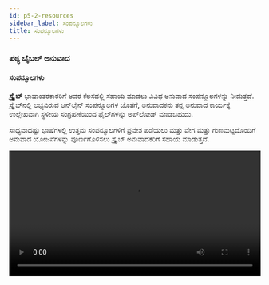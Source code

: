 ```yaml
---
id: p5-2-resources
sidebar_label: ಸಂಪನ್ಮೂಲಗಳು
title: ಸಂಪನ್ಮೂಲಗಳು
---
```

### ಪಠ್ಯ ಬೈಬಲ್ ಅನುವಾದ

#### ಸಂಪನ್ಮೂಲಗಳು

**ಸ್ಕ್ರೈಬ್** ಭಾಷಾಂತರಕಾರರಿಗೆ ಅವರ ಕೆಲಸದಲ್ಲಿ ಸಹಾಯ ಮಾಡಲು ವಿವಿಧ ಅನುವಾದ ಸಂಪನ್ಮೂಲಗಳನ್ನು ನೀಡುತ್ತದೆ. ಸ್ಕ್ರೈಬ್‌ನಲ್ಲಿ ಲಭ್ಯವಿರುವ ಆನ್‌ಲೈನ್ ಸಂಪನ್ಮೂಲಗಳ ಜೊತೆಗೆ, ಅನುವಾದಕನು ತನ್ನ ಅನುವಾದ ಕಾರ್ಯಕ್ಕೆ ಉಲ್ಲೇಖವಾಗಿ ಸ್ಥಳೀಯ ಸಂಗ್ರಹಣೆಯಿಂದ ಫೈಲ್‌ಗಳನ್ನು ಅಪ್‌ಲೋಡ್ ಮಾಡಬಹುದು.

ಸಾಧ್ಯವಾದಷ್ಟು ಭಾಷೆಗಳಲ್ಲಿ ಉತ್ತಮ ಸಂಪನ್ಮೂಲಗಳಿಗೆ ಪ್ರವೇಶ ಪಡೆಯಲು ಮತ್ತು ವೇಗ ಮತ್ತು ಗುಣಮಟ್ಟದೊಂದಿಗೆ ಅನುವಾದ ಯೋಜನೆಗಳನ್ನು ಪೂರ್ಣಗೊಳಿಸಲು ಸ್ಕ್ರೈಬ್ ಅನುವಾದಕರಿಗೆ ಸಹಾಯ ಮಾಡುತ್ತದೆ.

<video controls src="/0.8.1/en-import-resources.mp4" width="100%" type="video/mov"/>

#### ಸಂಪನ್ಮೂಲಗಳ ವಿಧಗಳು

ಕೆಳಗಿನ ಸಂಪನ್ಮೂಲಗಳು ಸ್ಕ್ರೈಬ್‌ನಲ್ಲಿ ಲಭ್ಯವಿದೆ

<h3>ಬೈಬಲ್</h3>

ನೀವು ಬೈಬಲ್ ಮೇಲೆ ಕ್ಲಿಕ್ ಮಾಡಿದರೆ ಮೂರು ಟ್ಯಾಬ್‌ಗಳಿವೆ:

### ಬೈಬಲ್, ರಿಸೋರ್ಸ್, ಕಲೆಕ್ಷನ್ 

**<i>ನಿಮ್ಮ ಆಯ್ಕೆಯ ಬೈಬಲ್ ಅನ್ನು ಡೌನ್‌ಲೋಡ್ ಮಾಡಲು,</i>**  **ರಿಸೋರ್ಸ್ ಟ್ಯಾಬ್**.

ಬೈಬಲ್‌ನಿಂದ ಸಂಪನ್ಮೂಲಗಳನ್ನು ಪೂರ್ವನಿಯೋಜಿತವಾಗಿ ಇಂಗ್ಲಿಷ್‌ನಲ್ಲಿ ಪ್ರದರ್ಶಿಸಲಾಗುತ್ತದೆ; ಇತರ ಭಾಷೆಗಳಲ್ಲಿ ಸಂಪನ್ಮೂಲಗಳನ್ನು ಡೌನ್‌ಲೋಡ್ ಮಾಡಲು, ಸೂಚನೆಗಳನ್ನು ಅನುಸರಿಸಿ.
- **ರಿಸೋರ್ಸ** ಟ್ಯಾಬ್ ಮೇಲೆ ಕ್ಲಿಕ್ ಮಾಡಿ
- ಭಾಷಾ ಡ್ರಾಪ್-ಡೌನ್‌ನಿಂದ **ಭಾಷೆ** ಆಯ್ಕೆಮಾಡಿ
- **ಟೈಪ್** ಡ್ರಾಪ್‌ಡೌನ್‌ನಿಂದ **ಬೈಬಲ್** ಅಥವಾ **ಅಲೈನ್ಡ್ ಬೈಬಲ್** ಆಯ್ಕೆಮಾಡಿ
- ಡೌನ್‌ಲೋಡ್ ಐಕಾನ್ ಆಯ್ಕೆಮಾಡಿ

ಒಮ್ಮೆ ನೀವು ಬೈಬಲ್ ಟ್ಯಾಬ್ ಅನ್ನು ಕ್ಲಿಕ್ ಮಾಡಿದರೆ, ಡೌನ್‌ಲೋಡ್ ಮಾಡಿದ ಬೈಬಲ್ ಪಟ್ಟಿಯ ಮೇಲ್ಭಾಗದಲ್ಲಿರುತ್ತದೆ. ಡೌನ್‌ಲೋಡ್ ಮಾಡಲಾದ ಸಂಪನ್ಮೂಲಗಳನ್ನು ಟ್ರ್ಯಾಕ್ ಮಾಡಲು ಇದು ನಿಮ್ಮನ್ನು ಅನುಮತಿಸುತ್ತದೆ.
ಸಂಪನ್ಮೂಲ ವಿಭಾಗದಲ್ಲಿ ಒದಗಿಸಲಾದ ವಿಂಡೋದಲ್ಲಿ ಭಾಷೆ ಮತ್ತು ಟೈಪ್‌ನಂತಹ ಮಾಹಿತಿಯನ್ನು ನಮೂದಿಸುವ ಮೂಲಕ ನೀವು ಬೈಬಲ್ ಅನ್ನು ಆಯ್ಕೆ ಮಾಡಬಹುದು.
ಬೈಬಲ್ ಟ್ಯಾಬ್ ಅನ್ನು ಕ್ಲಿಕ್ ಮಾಡುವ ಮೂಲಕ, ನೀವು ಡೌನ್‌ಲೋಡ್ ಮಾಡಿದ ಬೈಬಲ್ ಅನ್ನು ಉಲ್ಲೇಖಕ್ಕಾಗಿ ಪ್ರವೇಶಿಸಲು ಸಾಧ್ಯವಾಗುತ್ತದೆ.

**<i>ಸ್ಥಳೀಯದಿಂದ ರಿಸೋರ್ಸ ಅಪ್‌ಲೋಡ್ ಮಾಡಲು,</i>**  **ಕಲೆಕ್ಷನ್ ಟ್ಯಾಬ್**

ಇದಕ್ಕಾಗಿ ಸ್ಕ್ರಿಪ್ಚರ್ ಬುರ್ರಿಟೋ ಸಕ್ರಿಯಗೊಳಿಸಿದ ಸಂಪನ್ಮೂಲ ಫೋಲ್ಡರ್ ಅಗತ್ಯವಿದೆ.[ಸ್ಕ್ರಿಪ್ಚರ್ ಬುರ್ರಿಟೋ ಫೋಲ್ಡರ್ ಅನ್ನು ಹೇಗೆ ರಚಿಸುವುದು?](../../How-to/p9-1-scripture%20burrito)

ಸ್ಕ್ರೈಬ್‌ಗೆ ಅಪ್‌ಲೋಡ್ ಮಾಡುವ ಮೂಲಕ ನಿಮ್ಮ ಸ್ಥಳೀಯ ಕಂಪ್ಯೂಟರ್‌ನಿಂದ ಸಂಪನ್ಮೂಲಗಳನ್ನು ಸಹ ನೀವು ಉಲ್ಲೇಖಿಸಬಹುದು.

- ಸ್ಥಳೀಯ ಸಂಗ್ರಹಣೆಯಿಂದ ಸಂಪನ್ಮೂಲಗಳನ್ನು ಆಮದು ಮಾಡಿಕೊಳ್ಳಲು **ಕಲೆಕ್ಷನ್** ಟ್ಯಾಬ್ ಮೇಲೆ ಕ್ಲಿಕ್ ಮಾಡಿ
- **ಸೆಲೆಕ್ಟ್ ಫೋಲ್ಡರ್** ಮೇಲೆ ಕ್ಲಿಕ್ ಮಾಡಿ
- ನೀವು ಅಪ್‌ಲೋಡ್ ಮಾಡಲು ಬಯಸುವ ನಿಮ್ಮ ಕಂಪ್ಯೂಟರ್‌ನಿಂದ ಫೈಲ್ ಅನ್ನು ಆಯ್ಕೆಮಾಡಿ
- ಅಪ್ಲೋಡ್ ಆಯ್ಕೆಯನ್ನು ಆರಿಸಿ
- ನೀವು **ಬೈಬಲ್** ಟ್ಯಾಬ್ ಅನ್ನು ಕ್ಲಿಕ್ ಮಾಡಿದರೆ ಫೈಲ್ ಅನ್ನು ನೋಡಲು ನಿಮಗೆ ಸಾಧ್ಯವಾಗುತ್ತದೆ.

<video controls src="/0.7.4/en-import-resources.mp4" width="100%" type="video/mov"/>

### ಇತರ ಉಲ್ಲೇಖ ಸಂಪನ್ಮೂಲಗಳನ್ನು ಡೌನ್‌ಲೋಡ್ ಮಾಡಲು

ಈ ಕೆಳಗಿನ ಸಂಪನ್ಮೂಲಗಳನ್ನು **ಆನ್‌ಲೈನ್** ಮತ್ತು **ಆಫ್‌ಲೈನ್** ಎರಡರಲ್ಲೂ ಬಳಸಬಹುದು: **ಅನುವಾದ ಟಿಪ್ಪಣಿಗಳು, ಅನುವಾದ ಮಲ್ಟಿಮೀಡಿಯಾ ಸಂಪನ್ಮೂಲಗಳು, ಅನುವಾದ ಪದಗಳ ಲಿಂಕ್‌ಗಳು, ಅನುವಾದ ಪ್ರಶ್ನೆಗಳು, ಅನುವಾದ ಅಕಾಡೆಮಿ ಮತ್ತು OBS ಸಂಪನ್ಮೂಲಗಳು.**

ಬಳಕೆದಾರರು ಈ ಸಂಪನ್ಮೂಲಗಳ ಮೇಲೆ ಕ್ಲಿಕ್ ಮಾಡುವ ಮೂಲಕ ಆನ್‌ಲೈನ್‌ನಲ್ಲಿ ಪ್ರವೇಶಿಸಬಹುದು. ಆದಾಗ್ಯೂ, ಆನ್‌ಲೈನ್ ಬಳಕೆಗಾಗಿ, ಸಂಪನ್ಮೂಲದ ಬಳಕೆಯ ಉದ್ದಕ್ಕೂ ಇಂಟರ್ನೆಟ್ ಸಂಪರ್ಕದ ಅಗತ್ಯವಿದೆ ಎಂಬುದನ್ನು ಗಮನಿಸುವುದು ಮುಖ್ಯ.

#### ಸಂಪನ್ಮೂಲಗಳನ್ನು ಡೌನ್‌ಲೋಡ್ ಮಾಡಲು ಹಂತಗಳು

- ಇಚ್ಚಿಸಿದ ಭಾಷೆಗಾಗಿ ಅನುವಾದ ನೋಟ್‌ಗಳ ಮೇಲೆ ಹೋವರ್ ಮಾಡಿ
- ಬಲಭಾಗದಲ್ಲಿ, ಡೌನ್‌ಲೋಡ್ ಐಕಾನ್ ಕ್ಲಿಕ್ ಮಾಡಿ <img src="/0.5.3/download.png"  width="30px" alt="download"/>
- ಆಯ್ಕೆಮಾಡಿದ ಸಂಪನ್ಮೂಲವನ್ನು ಡೌನ್‌ಲೋಡ್ ಮಾಡಲಾಗುತ್ತದೆ ಮತ್ತು **ಸಂಪನ್ಮೂಲ ಡೌನ್‌ಲೋಡ್ ಮುಗಿದಿದೆ** ಎಂಬ ಸಂದೇಶವು ಕೆಳಗಿನ ಎಡಭಾಗದಲ್ಲಿ ಗೋಚರಿಸುತ್ತದೆ
- ಡೌನ್‌ಲೋಡ್ ಮಾಡಿದ ಸಂಪನ್ಮೂಲವು ಸಂಪನ್ಮೂಲ ಪಟ್ಟಿಯ ಮೇಲ್ಭಾಗದಲ್ಲಿ **ಡೌನ್‌ಲೋಡ್ ಮಾಡಿದ ಸಂಪನ್ಮೂಲಗಳು** ಅಡಿಯಲ್ಲಿ ಗೋಚರಿಸುತ್ತದೆ
- ಡೌನ್‌ಲೋಡ್ ಮಾಡಿದ ಸಂಪನ್ಮೂಲಗಳಲ್ಲಿ **ರಿಫ್ರೆಶ್ ಐಕಾನ್** ಇದೆ <img src="/0.5.3/refreshbutton.png"  width="30px" alt="refresh"/> ಇದು ನವೀಕರಣಗಳಿಗಾಗಿ ಪರಿಶೀಲಿಸಲು ನಿಮಗೆ ಅನುಮತಿಸುತ್ತದೆ
   - ನವೀಕರಣಗಳು ಲಭ್ಯವಿದ್ದರೆ, ಸಂಪನ್ಮೂಲವನ್ನು ಇತ್ತೀಚಿನ ಆವೃತ್ತಿಗೆ ನವೀಕರಿಸಲಾಗುತ್ತದೆ
   - ಯಾವುದೇ ನವೀಕರಣಗಳು ಲಭ್ಯವಿಲ್ಲದಿದ್ದರೆ, ಯಾವುದೇ ನವೀಕರಣಗಳು ಲಭ್ಯವಿಲ್ಲ ಎಂದು ಹೇಳುವ ಪಾಪ್-ಅಪ್ ಸಂದೇಶವು ಕಾಣಿಸಿಕೊಳ್ಳುತ್ತದೆ
- ಬಳಕೆಯಾಗದ ಸಂಪನ್ಮೂಲಗಳನ್ನು ತೆಗೆದುಹಾಕಲು **ಟ್ರ್ಯಾಶ್ ಬಿನ್** ಐಕಾನ್ ಕ್ಲಿಕ್ ಮಾಡಿ <img src="/0.5.3/trashbin.png"  width="30px" alt="trashbin"/>



:::note ಟಿಪ್ಪಣಿ

ಇಂಟರ್ನೆಟ್ ಸಂಪರ್ಕವನ್ನು ಲೆಕ್ಕಿಸದೆ, ಸ್ಕ್ರೈಬ್ ಬಳಕೆದಾರರಿಗೆ ಆನ್‌ಲೈನ್ ಮತ್ತು ಆಫ್‌ಲೈನ್ ಎರಡೂ ವಿಧಾನಗಳಲ್ಲಿ ತನ್ನ ಸಂಪನ್ಮೂಲಗಳನ್ನು ಪ್ರವೇಶಿಸಲು ಮತ್ತು ಬಳಸಿಕೊಳ್ಳಲು ನಮ್ಯತೆಯನ್ನು ಒದಗಿಸುತ್ತದೆ..

:::

<!-- 
<video controls src="/0.5.6/en-download-resources-cmn.mov" width="100%" type="video/mov"/> -->

### ಅನುವಾದ ಟಿಪ್ಪಣಿಗಳು
(ಆನ್‌ಲೈನ್ ಮತ್ತು ಆಫ್‌ಲೈನ್‌ನಲ್ಲಿ ಲಭ್ಯವಿದೆ)

ಸ್ಕ್ರೈಬ್ ಪ್ರಸ್ತುತ ವಿವಿಧ ಭಾಷೆಗಳಲ್ಲಿ ಅನುವಾದ ಟಿಪ್ಪಣಿಗಳನ್ನು (ಆನ್‌ಲೈನ್ ಮತ್ತು ಆಫ್‌ಲೈನ್) ಬೆಂಬಲಿಸುತ್ತದೆ.

<video controls src="/0.7.4/en_translation_notes.mp4" width="100%" type="video/mov"/>

### ಅನುವಾದ ಮಲ್ಟಿಮೀಡಿಯಾ ಸಂಪನ್ಮೂಲಗಳು
(ಆನ್‌ಲೈನ್ ಮತ್ತು ಆಫ್‌ಲೈನ್‌ನಲ್ಲಿ ಲಭ್ಯವಿದೆ)

ಇವು ಚಿತ್ರಗಳಂತಹ ಮಲ್ಟಿಮೀಡಿಯಾ ಮತ್ತು ದೃಶ್ಯ ಸಾಧನಗಳಾಗಿವೆ, ಇದು ಅನುವಾದ ಪ್ರಕ್ರಿಯೆಗೆ ಸಹಾಯ ಮಾಡುತ್ತದೆ ಮತ್ತು ಸುಧಾರಿಸುತ್ತದೆ. ವಿಶೇಷವಾಗಿ ದೃಶ್ಯ ಅಥವಾ ನಿರೂಪಣಾ ವಿಷಯಕ್ಕೆ ಸಂಬಂಧಿಸಿದಂತೆ, ಅವು ನಿಖರ ಮತ್ತು ಸಾಂಸ್ಕೃತಿಕವಾಗಿ ಸೂಕ್ತವಾದ ಅನುವಾದಗಳನ್ನು ಖಚಿತಪಡಿಸಿಕೊಳ್ಳಲು, ಸಂದರ್ಭೋಚಿತ ತಿಳುವಳಿಕೆಯನ್ನು ಒದಗಿಸಲು ಮತ್ತು ಸಂಕೀರ್ಣ ಪರಿಕಲ್ಪನೆಗಳನ್ನು ಸ್ಪಷ್ಟಪಡಿಸಲು ಸಹಾಯ ಮಾಡುತ್ತವೆ.

<img src="/0.8.1/kn-multimedia.png"  width="1000px" alt="file menu"/>

### ಅನುವಾದ ಪದಗಳ ಲಿಂಕ್‌ಗಳು
(ಆನ್‌ಲೈನ್ ಮತ್ತು ಆಫ್‌ಲೈನ್‌ನಲ್ಲಿ ಲಭ್ಯವಿದೆ)

ಈ ವಿಭಾಗವು ಪ್ರಮುಖ ಬೈಬಲ್ನ ಪದಗಳ ಪಟ್ಟಿಯನ್ನು ನೀಡುತ್ತದೆ.

#### ಅನುವಾದ ಪದಗಳ ಲಿಂಕ್‌ ಉಲ್ಲೇಖಿಸಲು ಕ್ರಮಗಳು

- ಪ್ರಾಜೆಕ್ಟ್ ತೆರೆಯಿರಿ ಮತ್ತು ಹೊಸ ಲೇಔಟ್ ಐಕಾನ್ ಮೇಲೆ ಕ್ಲಿಕ್ ಮಾಡಿ
- ಹೊಸ ಕಾಲಂನಲ್ಲಿ, **ಸಂಪನ್ಮೂಲ ಆಯ್ಕೆ** ಮೇಲೆ ಕ್ಲಿಕ್ ಮಾಡಿ ಅಥವಾ ಮಾಡ್ಯೂಲ್ ಅನ್ನು ಲೋಡ್ ಮಾಡಿ
- ಈ ಕ್ರಿಯೆಯು ಸಂಪನ್ಮೂಲ ಪುಟವನ್ನು ತೆರೆಯುತ್ತದೆ
- ಅಲ್ಲಿಂದ, ನಿಮಗೆ ಅಗತ್ಯವಿರುವ ಭಾಷೆಗಾಗಿ ಅನುವಾದ ಪದ ಲಿಂಕ್‌ಗಳನ್ನು ಆಯ್ಕೆಮಾಡಿ
- ಆಯ್ಕೆಮಾಡಿದ ಸಂಪನ್ಮೂಲವು ನಂತರ ಉಲ್ಲೇಖ ಕಾಲಂನಲ್ಲಿ ಕಾಣಿಸಿಕೊಳ್ಳುತ್ತದೆ
- ಸಂಪನ್ಮೂಲಗಳನ್ನು **ಆಫ್‌ಲೈನ್** ಬಳಸಲು, ಡೌನ್‌ಲೋಡ್ ಐಕಾನ್ ಮೇಲೆ ಕ್ಲಿಕ್ ಮಾಡಿ
- ಡೌನ್‌ಲೋಡ್ ಮಾಡಿದ ನಂತರ, ಸಂಪನ್ಮೂಲವು **ಡೌನ್‌ಲೋಡ್ ಮಾಡಲಾದ ಸಂಪನ್ಮೂಲಗಳು** ಅಡಿಯಲ್ಲಿ ಕಾಣಿಸಿಕೊಳ್ಳುತ್ತದೆ ಮತ್ತು ಇಂಟರ್ನೆಟ್ ಸಂಪರ್ಕವಿಲ್ಲದೆ ಪ್ರವೇಶಿಸಬಹುದು.

<video controls src="/0.8.1/en-translation-word-links.mp4" width="100%" type="video/mov"/>

**ಅನುವಾದ ಪದ ಲಿಂಕ್‌ಗಳನ್ನು ಅಪ್‌ಲೋಡ್ ಮಾಡಿ (ಸಹಾಯ ಸಂಪನ್ಮೂಲಗಳು)**  

ಬಳಕೆದಾರರು ತಮ್ಮ ಸ್ಥಳೀಯ ಸಾಧನದಿಂದ ಉಲ್ಲೇಖಕ್ಕಾಗಿ ನೇರವಾಗಿ ಅನುವಾದ ಪದ ಲಿಂಕ್‌ಗಳ (twl) ಸಂಪನ್ಮೂಲಗಳನ್ನು ಅಪ್‌ಲೋಡ್ ಮಾಡುವ ಆಯ್ಕೆಯನ್ನು ಹೊಂದಿರುತ್ತಾರೆ. ಸರಿಯಾದ ಕಾರ್ಯವನ್ನು ಖಚಿತಪಡಿಸಿಕೊಳ್ಳಲು, ಅಪ್‌ಲೋಡ್ ಮಾಡಿದ ಫೋಲ್ಡರ್ ಎರಡನ್ನೂ ಒಳಗೊಂಡಿರಬೇಕು:  

- ಅನುವಾದ ಪದ ಲಿಂಕ್‌ಗಳು (twl) ಫೈಲ್‌ಗಳು 

- ಅನುವಾದ ಪದ (tw) ಫೈಲ್‌ಗಳು 

twl ಫೈಲ್‌ಗಳು ಅಗತ್ಯ ಪದ ವ್ಯಾಖ್ಯಾನಗಳು ಮತ್ತು ಬೈಬಲ್ ಉಲ್ಲೇಖಗಳನ್ನು ಒದಗಿಸುತ್ತವೆ. ಸಂಪೂರ್ಣ ಮತ್ತು ತಡೆರಹಿತ ಬಳಕೆದಾರ ಅನುಭವಕ್ಕಾಗಿ ಎರಡೂ ಅಗತ್ಯವಿದೆ. 

**ಸ್ಥಳೀಯ ಸಾಧನದಿಂದ twl ಸಂಪನ್ಮೂಲಗಳನ್ನು ಅಪ್‌ಲೋಡ್ ಮಾಡುವ ಹಂತಗಳು**  

- ಹೊಸ ವಿನ್ಯಾಸದಲ್ಲಿ ಸಂಪನ್ಮೂಲ ಆಯ್ಕೆ ಅಥವಾ  ಲೋಡ್ ಮಾಡ್ಯೂಲ್ ಐಕಾನ್ ಅನ್ನು   ಆಯ್ಕೆ ಮಾಡಿ 

- ಅಪ್‌ಲೋಡ್ ಸಹಾಯ ಸಂಪನ್ಮೂಲ ಬಟನ್ ಕ್ಲಿಕ್ ಮಾಡಿ 

- ಸಂಗ್ರಹಣಾ ಟ್ಯಾಬ್ ಅಡಿಯಲ್ಲಿ, ಫೋಲ್ಡರ್ ಆಯ್ಕೆ  ಕ್ಲಿಕ್ ಮಾಡಿ ಮತ್ತು twl ಮತ್ತು tW ಫೈಲ್‌ಗಳನ್ನು ಹೊಂದಿರುವ ಫೋಲ್ಡರ್ ಅನ್ನು ಆಯ್ಕೆ ಮಾಡಿಿ 

- ಅಪ್‌ಲೋಡ್ ಕ್ಲಿಕ್ ಮಾಡಿ 

ಅಪ್‌ಲೋಡ್ ಮಾಡಿದ ನಂತರ, ಫೋಲ್ಡರ್ ಡೌನ್‌ಲೋಡ್ ಮಾಡಿದ ಸಂಪನ್ಮೂಲಗಳ ವಿಭಾಗದಲ್ಲಿ ಕಾಣಿಸಿಕೊಳ್ಳುತ್ತದೆ, ಅಪ್‌ಲೋಡ್ ಮಾಡಿದ ಟ್ಯಾಗ್‌ನೊಂದಿಗೆ ಗುರುತಿಸಲಾಗಿದೆ. 

tw ಫೈಲ್‌ಗಳು ಕಾಣೆಯಾಗಿದ್ದರೆ ಮತ್ತು ಬಳಕೆದಾರರು twl ಸಂಪನ್ಮೂಲವನ್ನು ತೆರೆಯಲು ಪ್ರಯತ್ನಿಸಿದರೆ, ದೋಷ ಸಂದೇಶ ಕಾಣಿಸಿಕೊಳ್ಳುತ್ತದೆ: 

**"ದಯವಿಟ್ಟು ಆಯ್ಕೆಮಾಡಿದ twl ಸಂಪನ್ಮೂಲಕ್ಕೆ ಅನುಗುಣವಾದ tw ಸಂಪನ್ಮೂಲವನ್ನು ಅಪ್‌ಲೋಡ್ ಮಾಡಿ."**

ಇದನ್ನು ಪರಿಹರಿಸಲು, ಬಳಕೆದಾರರು ಅದೇ [twl ಸಂಪನ್ಮೂಲಗಳನ್ನು ಅಪ್‌ಲೋಡ್ ಮಾಡುವ ಹಂತಗಳು](../Common%20Functionality/p5-2-resources.md#ಸ್ಥಳೀಯ-ಸಾಧನದಿಂದ-twl-ಸಂಪನ್ಮೂಲಗಳನ್ನು-ಅಪ್‌ಲೋಡ್-ಮಾಡುವ-ಹಂತಗಳು) ಬಳಸಿಕೊಂಡು ಅನುಗುಣವಾದ **tw** ಸಂಪನ್ಮೂಲವನ್ನು ಅಪ್‌ಲೋಡ್ ಮಾಡಬೇಕು. ದೋಷಗಳನ್ನು ತಪ್ಪಿಸಲು ಮತ್ತು ಸಹಾಯ ಸಂಪನ್ಮೂಲಕ್ಕೆ ಸರಿಯಾದ ಪ್ರವೇಶವನ್ನು ಖಚಿತಪಡಿಸಿಕೊಳ್ಳಲು ಫೋಲ್ಡರ್ TWL ಮತ್ತು tW ಎರಡೂ ಫೈಲ್‌ಗಳನ್ನು ಹೊಂದಿದೆ ಎಂದು ಯಾವಾಗಲೂ ಖಚಿತಪಡಿಸಿಕೊಳ್ಳಿ.

<video controls src="/0.8.1/en-resourcestwl.mp4" width="100%" type="video/mov"/>

<!-- ### ಅನುವಾದ ಪದಗಳು
(ಆನ್‌ಲೈನ್ ಮತ್ತು ಆಫ್‌ಲೈನ್‌ನಲ್ಲಿ ಲಭ್ಯವಿದೆ)

ಅನುವಾದ ಪದಗಳ ಪಟ್ಟಿಯನ್ನು ಮೂರು ವರ್ಗಗಳಾಗಿ ವಿಂಗಡಿಸಲಾಗಿದೆ:

**KT-ಕೀ ನಿಯಮಗಳು** - ಈ ಪಟ್ಟಿಯು ವ್ಯಾಖ್ಯಾನಗಳು, ಅನುವಾದ ಸಲಹೆಗಳು, ಬೈಬಲ್ ಉಲ್ಲೇಖಗಳು ಮತ್ತು ಪದ ಡೇಟಾದೊಂದಿಗೆ ಬೈಬಲ್‌ನಿಂದ ಹಲವಾರು ಪ್ರಮುಖ ಪದಗಳನ್ನು ಒಳಗೊಂಡಿದೆ.

**ಹೆಸರುಗಳು** - ಈ ಪಟ್ಟಿಯು ಸತ್ಯಗಳು, ಬೈಬಲ್ ಉಲ್ಲೇಖಗಳು, ಬೈಬಲ್ ಕಥೆಗಳಿಂದ ಉದಾಹರಣೆಗಳು ಮತ್ತು ಬೈಬಲ್ನಲ್ಲಿರುವ ಜನರ ಬಗ್ಗೆ ಪದ ಡೇಟಾವನ್ನು ಒಳಗೊಂಡಿದೆ.

**ಇತರ** - ಇದು ಹೆಚ್ಚುವರಿ ಬೈಬಲ್ ಪದಗಳ ಪಟ್ಟಿಯಾಗಿದೆ. ವ್ಯಾಖ್ಯಾನ, ಬೈಬಲ್ ಉಲ್ಲೇಖಗಳು ಮತ್ತು ಪದ ಡೇಟಾವನ್ನು ಪಟ್ಟಿಯಲ್ಲಿ ಸೇರಿಸಲಾಗಿದೆ.

<video controls src="/0.5.6/en-import-resources-transwords.mov" width="100%" type="video/mov"/> -->

### ಅನುವಾದ ಪ್ರಶ್ನೆ
(ಆನ್‌ಲೈನ್ ಮತ್ತು ಆಫ್‌ಲೈನ್‌ನಲ್ಲಿ ಲಭ್ಯವಿದೆ)

ಈ ಸಂಪನ್ಮೂಲ ವರ್ಗವು ನಿರ್ದಿಷ್ಟ ಬೈಬಲ್ ಪುಸ್ತಕಗಳನ್ನು ವಿಶ್ಲೇಷಿಸಲು ಮತ್ತು ಅರ್ಥಮಾಡಿಕೊಳ್ಳಲು ಅನುವಾದಕರಿಗೆ ಸಹಾಯ ಮಾಡಲು ವಿನ್ಯಾಸಗೊಳಿಸಲಾದ ಪ್ರಶ್ನೆಗಳನ್ನು ಒಳಗೊಂಡಿದೆ.
<img src="/0.8.1/en-translationques.png"  width="1000px" alt="file menu"/>

### ಅನುವಾದ ಅಕಾಡೆಮಿ
(ಆನ್‌ಲೈನ್ ಮತ್ತು ಆಫ್‌ಲೈನ್‌ನಲ್ಲಿ ಲಭ್ಯವಿದೆ)

ಭಾಷಾಂತರ ಅಕಾಡೆಮಿಯು ಬೈಬಲ್ ಭಾಷಾಂತರ ಮಾಹಿತಿ ಮತ್ತು ಅನುವಾದಕರಿಗೆ ಸೂಚನೆಗಳಿಗಾಗಿ ಒಂದು ಸಂಪನ್ಮೂಲವಾಗಿದೆ.
<img src="/0.8.1/kn-translationacademy.png"  width="1000px" alt="file menu"/>

<!-- ##
To import a resource, follow the steps below.
<video controls src="/0.5.3/importresourcesep.mov" width="100%" type="video/mov"/> -->

### 

### 

### ಓಪನ್ ಬೈಬಲ್ ಸ್ಟೋರೀಸ್ (OBS)

ಓಪನ್ ಬೈಬಲ್ ಸ್ಟೋರೀಸ್ ಎನ್ನುವುದು ಸುಲಭವಾಗಿ ಅರ್ಥಮಾಡಿಕೊಳ್ಳಬಹುದಾದ ಪಠ್ಯದಲ್ಲಿ ಅನುವಾದಕ್ಕಾಗಿ ಲಭ್ಯವಿರುವ ಪ್ರಮುಖ ಬೈಬಲ್ ಕಥೆಗಳ ಸಂಗ್ರಹವಾಗಿದೆ.

ಓಪನ್ ಬೈಬಲ್ ಸ್ಟೋರೀಸ್ ಮೇಲೆ ಕ್ಲಿಕ್ ಮಾಡಿದರೆ ಮೂರು ಟ್ಯಾಬ್‌ಗಳಿವೆ

#### OBS, ರಿಸೋರ್ಸ, ಕಲೆಕ್ಷನ್ 

**<i>ನಿಮ್ಮ ಆಯ್ಕೆಯ ಬೈಬಲ್ ಕಥೆಯನ್ನು ಡೌನ್‌ಲೋಡ್ ಮಾಡಲು</i>** **ರಿಸೋರ್ಸ** ಟ್ಯಾಬ್

ಬೈಬಲ್‌ನಿಂದ ಸಂಪನ್ಮೂಲಗಳನ್ನು ಪೂರ್ವನಿಯೋಜಿತವಾಗಿ ಇಂಗ್ಲಿಷ್‌ನಲ್ಲಿ ಪ್ರದರ್ಶಿಸಲಾಗುತ್ತದೆ; ಇತರ ಭಾಷೆಗಳಲ್ಲಿ ಸಂಪನ್ಮೂಲಗಳನ್ನು ಡೌನ್‌ಲೋಡ್ ಮಾಡಲು, ಸೂಚನೆಗಳನ್ನು ಅನುಸರಿಸಿ.

- **ರಿಸೋರ್ಸ** ಟ್ಯಾಬ್ ಮೇಲೆ ಕ್ಲಿಕ್ ಮಾಡಿ
- ನೀವು ಡೌನ್‌ಲೋಡ್ ಮಾಡಲು ಬಯಸುವ ಸ್ಟೋರೀಸ್ ಆರಿಸಿ
- ಡೌನ್‌ಲೋಡ್ ಐಕಾನ್ ಆಯ್ಕೆಮಾಡಿ
- ಡೌನ್‌ಲೋಡ್ ಮಾಡಿದ ಬೈಬಲ್ ಕಥೆಯು OBS ಟ್ಯಾಬ್‌ನಲ್ಲಿ ಕಾಣಿಸುತ್ತದೆ. ಡೌನ್‌ಲೋಡ್ ಮಾಡಲಾದ ಸಂಪನ್ಮೂಲಗಳನ್ನು ಟ್ರ್ಯಾಕ್ ಮಾಡಲು ಇದು ನಿಮ್ಮನ್ನು ಅನುಮತಿಸುತ್ತದೆ.
- ಸಂಪನ್ಮೂಲ ವಿಭಾಗದಲ್ಲಿ ಭಾಷೆಯನ್ನು ಆಯ್ಕೆ ಮಾಡುವ ಮೂಲಕ ನೀವು OBS ಅನ್ನು ಸಹ ಆಯ್ಕೆ ಮಾಡಬಹುದು.
- OBS ಟ್ಯಾಬ್ ಅನ್ನು ಕ್ಲಿಕ್ ಮಾಡುವುದರ ಮೂಲಕ, ನೀವು ಡೌನ್‌ಲೋಡ್ ಮಾಡಿದ OBS ಕಥೆಯನ್ನು ಉಲ್ಲೇಖಕ್ಕಾಗಿ ಪ್ರವೇಶಿಸಲು ಸಾಧ್ಯವಾಗುತ್ತದೆ.

<video controls src="/0.8.1/en-obsresourcedownload.mp4" width="100%" type="video/mov"/>

**<i>ಸ್ಥಳೀಯದಿಂದ ಸಂಪನ್ಮೂಲಗಳನ್ನು ಅಪ್‌ಲೋಡ್ ಮಾಡಲು</i>** **ಕಲೆಕ್ಷನ್** ಟ್ಯಾಬ್

ಇದಕ್ಕಾಗಿ ಸ್ಕ್ರಿಪ್ಚರ್ ಬುರ್ರಿಟೋ ಸಕ್ರಿಯಗೊಳಿಸಿದ ಸಂಪನ್ಮೂಲ ಫೋಲ್ಡರ್ ಅಗತ್ಯವಿದೆ. [ಸ್ಕ್ರಿಪ್ಚರ್ ಬುರ್ರಿಟೋ ಫೋಲ್ಡರ್ ಅನ್ನು ಹೇಗೆ ರಚಿಸುವುದು?](../../How-to/p9-1-scripture%20burrito)

**ಸ್ಕ್ರೈಬ್** ಗೆ ಅಪ್‌ಲೋಡ್ ಮಾಡುವ ಮೂಲಕ ನಿಮ್ಮ ಸ್ಥಳೀಯ ಕಂಪ್ಯೂಟರ್‌ನಿಂದ ಸಂಪನ್ಮೂಲಗಳನ್ನು ಸಹ ನೀವು ಉಲ್ಲೇಖಿಸಬಹುದು.

- ಸ್ಥಳೀಯ ಸಂಗ್ರಹಣೆಯಿಂದ ಸಂಪನ್ಮೂಲಗಳನ್ನು ಆಮದು ಮಾಡಿಕೊಳ್ಳಲು **ಕಲೆಕ್ಷನ್** ಟ್ಯಾಬ್ ಮೇಲೆ ಕ್ಲಿಕ್ ಮಾಡಿ
- **ಸೆಲೆಕ್ಟ್ ಫೋಲ್ಡರ್** ಮೇಲೆ ಕ್ಲಿಕ್ ಮಾಡಿ
- ನೀವು ಅಪ್‌ಲೋಡ್ ಮಾಡಲು ಬಯಸುವ ನಿಮ್ಮ ಕಂಪ್ಯೂಟರ್‌ನಿಂದ ಫೈಲ್ ಅನ್ನು ಆಯ್ಕೆಮಾಡಿ
- ಅಪ್ಲೋಡ್ ಆಯ್ಕೆಯನ್ನು ಆರಿಸಿ
   ನೀವು OBS ಟ್ಯಾಬ್ ಅನ್ನು ಕ್ಲಿಕ್ ಮಾಡಿದರೆ ಫೈಲ್ ಅನ್ನು ನೋಡಲು ನಿಮಗೆ ಸಾಧ್ಯವಾಗುತ್ತದೆ.

<video controls src="/0.8.1/en-obsresourcecollection.mp4" width="100%" type="video/mov"/>

### OBS ಅನುವಾದ ಟಿಪ್ಪಣಿಗಳು

OBS ಅನುವಾದ ಟಿಪ್ಪಣಿಗಳು ಅನುವಾದಕರಿಗೆ ಅವರ ಅನುವಾದ ಕಾರ್ಯದಲ್ಲಿ ಸಹಾಯ ಮಾಡಲು ಕಥೆಗಳಿಗೆ ವಿವರಣಾತ್ಮಕ ಮಾಹಿತಿಯನ್ನು ಒದಗಿಸುತ್ತದೆ.

<img src="/0.7.4/en-obstransnotes.png"  width="1000px" alt="file menu"/>
<img src="/0.8.1/kn-obstransnotes1.png"  width="1000px" alt="file menu"/>

### OBS ಅನುವಾದ ಪ್ರಶ್ನೆಗಳು

ಈ ಪ್ರಶ್ನೆಗಳು ಅನುವಾದಕರಿಗೆ ಉದ್ದೇಶಿತ ಅರ್ಥವನ್ನು ಪ್ರೇಕ್ಷಕರಿಗೆ ಸ್ಪಷ್ಟವಾಗಿ ತಿಳಿಸಲಾಗಿದೆಯೇ ಎಂದು ನಿರ್ಧರಿಸಲು ಅನುವು ಮಾಡಿಕೊಡುತ್ತದೆ.
<img src="/0.7.4/en-obstransques.png"  width="1000px" alt="file menu"/>
<img src="/0.8.1/kn-obstransques1.png"  width="1000px" alt="file menu"/>

### OBS ಅನುವಾದ ಪದಗಳ ಲಿಂಕ್‌ಗಳು

ಈ ವಿಭಾಗವು ಪ್ರಮುಖ ಬೈಬಲ್ ಪದಗಳ ಪಟ್ಟಿಯನ್ನು ನೀಡುತ್ತದೆ.
<img src="/0.7.4/en-obstranswl.png"  width="1000px" alt="file menu"/>
<img src="/0.8.1/en-obstranswl1.png"  width="1000px" alt="file menu"/>

### ಆಡಿಯೋ
**ಆಡಿಯೊ ಸಂಪನ್ಮೂಲವನ್ನು ಆಮದು ಮಾಡಿಕೊಳ್ಳಲು ಕ್ರಮಗಳು**

ಇದಕ್ಕಾಗಿ ಸ್ಕ್ರಿಪ್ಚರ್ ಬುರ್ರಿಟೋ ಸಕ್ರಿಯಗೊಳಿಸಿದ ಸಂಪನ್ಮೂಲ ಫೋಲ್ಡರ್ ಅಗತ್ಯವಿದೆ. [ಸ್ಕ್ರಿಪ್ಚರ್ ಬುರ್ರಿಟೋ ಫೋಲ್ಡರ್ ಅನ್ನು ಹೇಗೆ ರಚಿಸುವುದು?](../../How-to/p9-1-scripture%20burrito)

- ಪ್ರಾಜೆಕ್ಟ್ ತೆರೆಯಿರಿ ಮತ್ತು ಎಡಿಟರ್ ಪೇನ್‌ನಲ್ಲಿ ಹೊಸ ಲೇಔಟ್ ಐಕಾನ್ ಮೇಲೆ ಕ್ಲಿಕ್ ಮಾಡಿ
- ಹೊಸ ಕಾಲಮ್‌ನಲ್ಲಿ, **ಕಲೆಕ್ಷನ್** ಮೇಲೆ ಕ್ಲಿಕ್ ಮಾಡಿ
- ಈ ಕ್ರಿಯೆಯು ಸಂಪನ್ಮೂಲ ಪುಟವನ್ನು ತೆರೆಯುತ್ತದೆ
- **ಆಡಿಯೋ** ಆಯ್ಕೆಮಾಡಿ
- ಸ್ಥಳೀಯ ಸಂಗ್ರಹಣೆಯಿಂದ ಸಂಪನ್ಮೂಲಗಳನ್ನು ಆಮದು ಮಾಡಿಕೊಳ್ಳಲು **ಕಲೆಕ್ಷನ್** ಟ್ಯಾಬ್ ಮೇಲೆ ಕ್ಲಿಕ್ ಮಾಡಿ
- **ಸೆಲೆಕ್ಟ್ ಫೋಲ್ಡರ್** ಮೇಲೆ ಕ್ಲಿಕ್ ಮಾಡಿ
- ನೀವು ಅಪ್‌ಲೋಡ್ ಮಾಡಲು ಬಯಸುವ ನಿಮ್ಮ ಕಂಪ್ಯೂಟರ್‌ನಿಂದ ಫೈಲ್ ಅನ್ನು ಆಯ್ಕೆಮಾಡಿ
- ಅಪ್ಲೋಡ್ ಆಯ್ಕೆಯನ್ನು ಆರಿಸಿ

ನೀವು **ಆಡಿಯೋ** ಟ್ಯಾಬ್ ಅನ್ನು ಕ್ಲಿಕ್ ಮಾಡಿದರೆ ಫೈಲ್ ಅನ್ನು ನೋಡಲು ನಿಮಗೆ ಸಾಧ್ಯವಾಗುತ್ತದೆ.

<video controls src="/0.7.4/en_audio.mp4" width="100%" type="video/mov"/>

### ಸಹಾಯ ಸಂಪನ್ಮೂಲಗಳನ್ನು ಅಪ್‌ಲೋಡ್ ಮಾಡಿ

ಈ ವೈಶಿಷ್ಟ್ಯದ ಬಗ್ಗೆ ತಿಳಿಯಲು [ಈ ಪುಟಕ್ಕೆ ಹೋಗಿ](../../How-to/p9-2-offlineupload.md).
